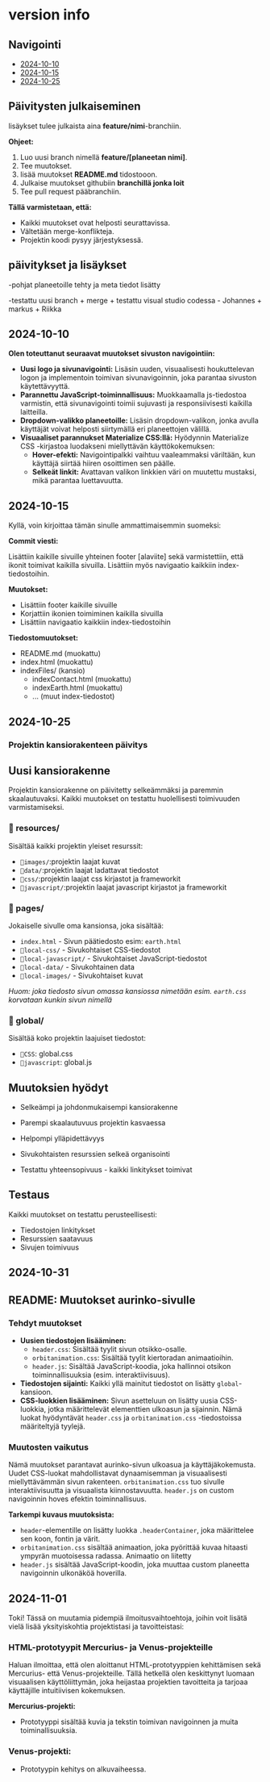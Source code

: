 # version info

## Navigointi

* [2024-10-10](#2024-10-10)
* [2024-10-15](#2024-10-15)
* [2024-10-25](#2024-10-25)

## Päivitysten julkaiseminen

lisäykset tulee julkaista aina **feature/nimi**-branchiin.

**Ohjeet:**

1. Luo uusi branch nimellä **feature/[planeetan nimi]**.
2. Tee muutokset.
3. lisää muutokset **README.md** tidostooon.
4. Julkaise muutokset githubiin **branchillä jonka loit**
5. Tee pull request pääbranchiin.

**Tällä varmistetaan, että:**

* Kaikki muutokset ovat helposti seurattavissa.
* Vältetään merge-konflikteja.
* Projektin koodi pysyy järjestyksessä.

## päivitykset ja lisäykset

-pohjat planeetoille tehty ja meta tiedot lisätty

-testattu uusi branch + merge + testattu visual studio codessa - Johannes + markus + Riikka

## 2024-10-10

**Olen toteuttanut seuraavat muutokset sivuston navigointiin:**

* **Uusi logo ja sivunavigointi:** Lisäsin uuden, visuaalisesti houkuttelevan logon ja implementoin toimivan sivunavigoinnin, joka parantaa sivuston käytettävyyttä.
* **Parannettu JavaScript-toiminnallisuus:** Muokkaamalla js-tiedostoa varmistin, että sivunavigointi toimii sujuvasti ja responsiivisesti kaikilla laitteilla.
* **Dropdown-valikko planeetoille:** Lisäsin dropdown-valikon, jonka avulla käyttäjät voivat helposti siirtymällä eri planeettojen välillä.
* **Visuaaliset parannukset Materialize CSS:llä:** Hyödynnin Materialize CSS -kirjastoa luodakseni miellyttävän käyttökokemuksen:
  * **Hover-efekti:** Navigointipalkki vaihtuu vaaleammaksi väriltään, kun käyttäjä siirtää hiiren osoittimen sen päälle.
  * **Selkeät linkit:** Avattavan valikon linkkien väri on muutettu mustaksi, mikä parantaa luettavuutta.

## 2024-10-15

Kyllä, voin kirjoittaa tämän sinulle ammattimaisemmin suomeksi:

**Commit viesti:**

Lisättiin kaikille sivuille yhteinen footer [alaviite] sekä varmistettiin, että ikonit toimivat kaikilla sivuilla. Lisättiin myös navigaatio kaikkiin index-tiedostoihin.

**Muutokset:**

* Lisättiin footer kaikille sivuille
* Korjattiin ikonien toimiminen kaikilla sivuilla
* Lisättiin navigaatio kaikkiin index-tiedostoihin

**Tiedostomuutokset:**

* README.md (muokattu)
* index.html (muokattu)
* indexFiles/ (kansio)
  * indexContact.html (muokattu)
  * indexEarth.html (muokattu)
  * ... (muut index-tiedostot)

## 2024-10-25

### Projektin kansiorakenteen päivitys

## Uusi kansiorakenne

Projektin kansiorakenne on päivitetty selkeämmäksi ja paremmin skaalautuvaksi. Kaikki muutokset on testattu huolellisesti toimivuuden varmistamiseksi.

### 📁 resources/

Sisältää kaikki projektin yleiset resurssit:

* `📁images/`:projektin laajat kuvat
* `📁data/`:projektin laajat ladattavat tiedostot
* `📁css/`:projektin laajat css kirjastot ja frameworkit
* `📁javascript/`:projektin laajat javascript kirjastot ja frameworkit

### 📁 pages/

Jokaiselle sivulle oma kansionsa, joka sisältää:

* `index.html` - Sivun päätiedosto esim: `earth.html`
* `📁local-css/` - Sivukohtaiset CSS-tiedostot
* `📁local-javascript/` - Sivukohtaiset JavaScript-tiedostot
* `📁local-data/` - Sivukohtainen data
* `📁local-images/` - Sivukohtaiset kuvat

*Huom: joka tiedosto sivun omassa kansiossa nimetään esim. `earth.css` korvataan kunkin sivun nimellä*

### 📁 global/

Sisältää koko projektin laajuiset tiedostot:

* `📁CSS`: global.css
* `📁javascript`: global.js

## Muutoksien hyödyt

* Selkeämpi ja johdonmukaisempi kansiorakenne

* Parempi skaalautuvuus projektin kasvaessa
* Helpompi ylläpidettävyys
* Sivukohtaisten resurssien selkeä organisointi
* Testattu yhteensopivuus - kaikki linkitykset toimivat

## Testaus

Kaikki muutokset on testattu perusteellisesti:

* Tiedostojen linkitykset
* Resurssien saatavuus
* Sivujen toimivuus

## 2024-10-31

## README: Muutokset aurinko-sivulle

### Tehdyt muutokset

* **Uusien tiedostojen lisääminen:**
  * `header.css`: Sisältää tyylit sivun otsikko-osalle.
  * `orbitanimation.css`: Sisältää tyylit kiertoradan animaatioihin.
  * `header.js`: Sisältää JavaScript-koodia, joka hallinnoi otsikon toiminnallisuuksia (esim. interaktiivisuus).
* **Tiedostojen sijainti:** Kaikki yllä mainitut tiedostot on lisätty `global`-kansioon.
* **CSS-luokkien lisääminen:** Sivun asetteluun on lisätty uusia CSS-luokkia, jotka määrittelevät elementtien ulkoasun ja sijainnin. Nämä luokat hyödyntävät `header.css` ja `orbitanimation.css` -tiedostoissa määriteltyjä tyylejä.

### Muutosten vaikutus

Nämä muutokset parantavat aurinko-sivun ulkoasua ja käyttäjäkokemusta. Uudet CSS-luokat mahdollistavat dynaamisemman ja visuaalisesti miellyttävämmän sivun rakenteen. `orbitanimation.css` tuo sivulle interaktiivisuutta ja visuaalista kiinnostavuutta. `header.js` on custom navigoinnin hoves efektin toiminnallisuus.

**Tarkempi kuvaus muutoksista:**

* `header`-elementille on lisätty luokka `.headerContainer`, joka määrittelee sen koon, fontin ja värit.
* `orbitanimation.css` sisältää animaation, joka pyörittää kuvaa hitaasti ympyrän muotoisessa radassa. Animaatio on liitetty
* `header.js` sisältää JavaScript-koodin, joka muuttaa custom planeetta navigoinnin ulkonäköä hoverilla.

## 2024-11-01

Toki! Tässä on muutamia pidempiä ilmoitusvaihtoehtoja, joihin voit lisätä vielä lisää yksityiskohtia projektistasi ja tavoitteistasi:

### **HTML-prototyypit Mercurius- ja Venus-projekteille**

Haluan ilmoittaa, että olen aloittanut HTML-prototyyppien kehittämisen sekä Mercurius- että Venus-projekteille. Tällä hetkellä olen keskittynyt luomaan visuaalisen käyttöliittymän, joka heijastaa projektien tavoitteita ja tarjoaa käyttäjille intuitiivisen kokemuksen.

**Mercurius-projekti:**

* Prototyyppi sisältää kuvia ja tekstin toimivan navigoinnen ja muita toiminallisuuksia.

### **Venus-projekti:**

* Prototyypin kehitys on alkuvaiheessa.
